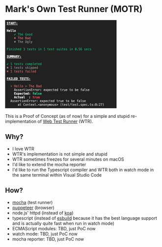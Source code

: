 # Mark's Own Test Runner (MOTR)

![screenshot](screenshot.png)

This is a Proof of Concept (as of now) for a simple and stupid re-implementation of [Web Test Runner](https://modern-web.dev/docs/test-runner/overview/) (WTR).

## Why?

* I love WTR
* WTR's implementation is not simple and stupid
* WTR sometimes freezes for several minutes on macOS
* I'd like to extend the mocha reporter
* I'd like to run the Typescript compiler and WTR both in watch mode in the same terminal within Visual Studio Code

## How?

* [mocha](https://mochajs.org) (test runner)
* [puppeteer](https://github.com/puppeteer/puppeteer) (browser)
* node.js' httpd (instead of [koa](https://koajs.com))
* typescript (instead of [esbuild](https://esbuild.github.io) because it has the best language support and is actually quite fast when run in watch mode)
* ECMAScript modules: TBD, just PoC now
* watch mode: TBD, just PoC now
* mocha reporter: TBD, just PoC now

